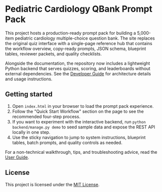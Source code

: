 # Pediatric Cardiology QBank Prompt Pack

This project hosts a production-ready prompt pack for building a 5,000-item pediatric cardiology multiple-choice question bank. The site replaces the original quiz interface with a single-page reference hub that contains the workflow overview, copy-ready prompts, JSON schema, blueprint tables, reviewer packets, and quality checklists.

Alongside the documentation, the repository now includes a lightweight Python backend that serves quizzes, scoring, and leaderboards without external dependencies. See the [Developer Guide](DEVELOPER_GUIDE.md) for architecture details and usage instructions.

## Getting started

1. Open `index.html` in your browser to load the prompt pack experience.
2. Follow the "Quick Start Workflow" section on the page to see the recommended four-step process.
3. If you want to experiment with the interactive backend, run `python backend/manage.py demo` to seed sample data and expose the REST API locally in one step.
4. Use the sticky navigation to jump to system instructions, blueprint tables, batch prompts, and quality controls as needed.

For a non-technical walkthrough, tips, and troubleshooting advice, read the [User Guide](USER_GUIDE.md).

## License

This project is licensed under the [MIT License](LICENSE).
